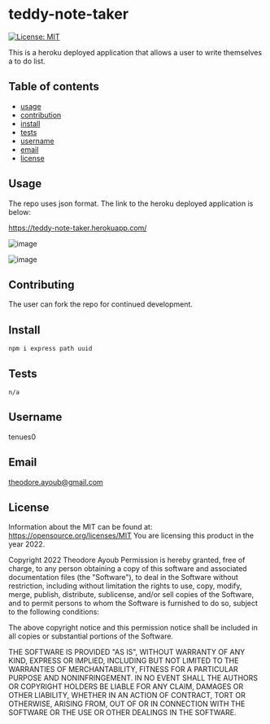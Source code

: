
  
# teddy-note-taker
[![License: MIT](https://img.shields.io/badge/License-MIT-yellow.svg)](https://opensource.org/licenses/MIT)

This is a heroku deployed application that allows a user to write themselves a to do list.

## Table of contents
* [usage](#Usage)
* [contribution](#Contributing)
* [install](#Install)
* [tests](#Tests)
* [username](#Username)
* [email](#Email)
* [license](#License)

## Usage

The repo uses json format. The link to the heroku deployed application is below:

https://teddy-note-taker.herokuapp.com/

![image](https://user-images.githubusercontent.com/95945750/174494853-93cbdbe7-57cc-4a5b-b2bc-b6945d24a47b.png)

![image](https://user-images.githubusercontent.com/95945750/174494869-a5fb02b0-c103-4f77-95bb-b55721130af3.png)


## Contributing

The user can fork the repo for continued development.

## Install
```
npm i express path uuid
```
## Tests
```
n/a
```
## Username

tenues0

## Email

theodore.ayoub@gmail.com

## License

Information about the MIT can be found at: https://opensource.org/licenses/MIT
You are licensing this product in the year 2022.


Copyright 2022 Theodore Ayoub
Permission is hereby granted, free of charge, to any person obtaining a copy of this software and
associated documentation files (the "Software"), to deal in the Software without restriction,
including without limitation the rights to use, copy, modify, merge, publish, distribute, sublicense,
and/or sell copies of the Software, and to permit persons to whom the Software is furnished to do
so, subject to the following conditions:
      
The above copyright notice and this permission notice shall be included in all copies or substantial
portions of the Software.
      
THE SOFTWARE IS PROVIDED "AS IS", WITHOUT WARRANTY OF ANY KIND, EXPRESS OR IMPLIED,
INCLUDING BUT NOT LIMITED TO THE WARRANTIES OF MERCHANTABILITY, FITNESS FOR A
PARTICULAR PURPOSE AND NONINFRINGEMENT. IN NO EVENT SHALL THE AUTHORS OR
COPYRIGHT HOLDERS BE LIABLE FOR ANY CLAIM, DAMAGES OR OTHER LIABILITY, WHETHER IN
AN ACTION OF CONTRACT, TORT OR OTHERWISE, ARISING FROM, OUT OF OR IN CONNECTION
WITH THE SOFTWARE OR THE USE OR OTHER DEALINGS IN THE SOFTWARE.
